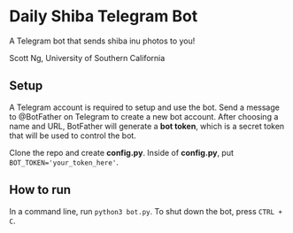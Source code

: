 # Daily Shiba Telegram Bot
A Telegram bot that sends shiba inu photos to you!

Scott Ng,
University of Southern California

## Setup
A Telegram account is required to setup and use the bot. Send a message to @BotFather on Telegram to create a new bot account. After choosing a name and URL, BotFather will generate a **bot token**, which is a secret token that will be used to control the bot.

Clone the repo and create **config.py**. Inside of **config.py**, put `BOT_TOKEN='your_token_here'`.

## How to run
In a command line, run `python3 bot.py`. To shut down the bot, press `CTRL + C`. 
